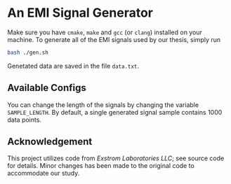 # An EMI Signal Generator

Make sure you have `cmake`, `make` and `gcc` (or `clang`) installed on your machine. To generate all of the EMI signals used by our thesis, simply run

```bash
bash ./gen.sh
```

Genetated data are saved in the file `data.txt`.

## Available Configs

You can change the length of the signals by changing the variable `SAMPLE_LENGTH`. By default, a single generated signal sample contains 1000 data points.

## Acknowledgement

This project utilizes code from *Exstrom Laboratories LLC*; see source code for details. Minor changes has been made to the original code to accommodate our study.
